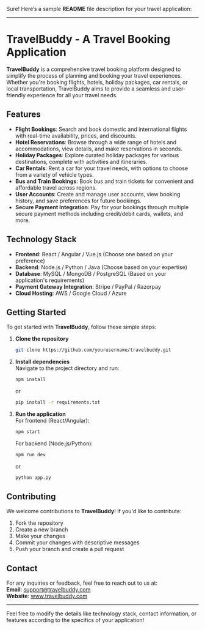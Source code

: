 Sure! Here’s a sample **README** file description for your travel application:

---

# TravelBuddy - A Travel Booking Application

**TravelBuddy** is a comprehensive travel booking platform designed to simplify the process of planning and booking your travel experiences. Whether you're booking flights, hotels, holiday packages, car rentals, or local transportation, TravelBuddy aims to provide a seamless and user-friendly experience for all your travel needs.

## Features

- **Flight Bookings**: Search and book domestic and international flights with real-time availability, prices, and discounts.
- **Hotel Reservations**: Browse through a wide range of hotels and accommodations, view details, and make reservations in seconds.
- **Holiday Packages**: Explore curated holiday packages for various destinations, complete with activities and itineraries.
- **Car Rentals**: Rent a car for your travel needs, with options to choose from a variety of vehicle types.
- **Bus and Train Bookings**: Book bus and train tickets for convenient and affordable travel across regions.
- **User Accounts**: Create and manage user accounts, view booking history, and save preferences for future bookings.
- **Secure Payment Integration**: Pay for your bookings through multiple secure payment methods including credit/debit cards, wallets, and more.

## Technology Stack

- **Frontend**: React / Angular / Vue.js (Choose one based on your preference)
- **Backend**: Node.js / Python / Java (Choose based on your expertise)
- **Database**: MySQL / MongoDB / PostgreSQL (Based on your application's requirements)
- **Payment Gateway Integration**: Stripe / PayPal / Razorpay
- **Cloud Hosting**: AWS / Google Cloud / Azure

## Getting Started

To get started with **TravelBuddy**, follow these simple steps:

1. **Clone the repository**  
   ```bash
   git clone https://github.com/yourusername/travelbuddy.git
   ```

2. **Install dependencies**  
   Navigate to the project directory and run:
   ```bash
   npm install
   ```
   or
   ```bash
   pip install -r requirements.txt
   ```

3. **Run the application**  
   For frontend (React/Angular):
   ```bash
   npm start
   ```
   For backend (Node.js/Python):
   ```bash
   npm run dev
   ```
   or
   ```bash
   python app.py
   ```

## Contributing

We welcome contributions to **TravelBuddy**! If you'd like to contribute:

1. Fork the repository
2. Create a new branch
3. Make your changes
4. Commit your changes with descriptive messages
5. Push your branch and create a pull request



## Contact

For any inquiries or feedback, feel free to reach out to us at:  
**Email**: support@travelbuddy.com  
**Website**: www.travelbuddy.com

---

Feel free to modify the details like technology stack, contact information, or features according to the specifics of your application!
